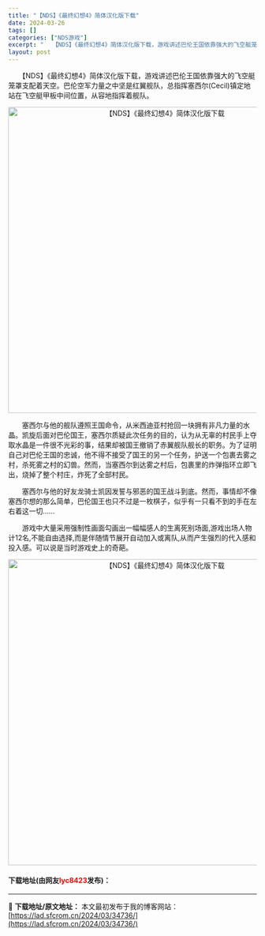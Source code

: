 ```yaml
---
title: "【NDS】《最终幻想4》简体汉化版下载"
date: 2024-03-26
tags: []
categories: ["NDS游戏"]
excerpt: "　　【NDS】《最终幻想4》简体汉化版下载，游戏讲述巴伦王国依靠强大的飞空艇笼罩支配着天空。巴伦空军力量之中坚是红翼舰队，总指挥塞西尔(Cecil)镇定地站在飞空艇甲板中间位置，从容地指挥着舰队。 　　塞西尔与他的舰队遵照王国命令，从米西迪亚村抢回一块拥有非凡力量的水晶。凯旋后面对巴伦国王，塞西尔质&hellip;"
layout: post
---
```


 <p>　　【NDS】《最终幻想4》简体汉化版下载，游戏讲述巴伦王国依靠强大的飞空艇笼罩支配着天空。巴伦空军力量之中坚是红翼舰队，总指挥塞西尔(Cecil)镇定地站在飞空艇甲板中间位置，从容地指挥着舰队。</p> <p align="center"><img align="" border="0" src="https://lad.sfcrom.cn/wp-content/uploads/2024/03/20240326_66022edb333dd.jpg" width="620" alt="【NDS】《最终幻想4》简体汉化版下载" /></p> <p>　　塞西尔与他的舰队遵照王国命令，从米西迪亚村抢回一块拥有非凡力量的水晶。凯旋后面对巴伦国王，塞西尔质疑此次任务的目的，认为从无辜的村民手上夺取水晶是一件很不光彩的事，结果却被国王撤销了赤翼舰队舰长的职务。为了证明自己对巴伦王国的忠诚，他不得不接受了国王的另一个任务，护送一个包裹去雾之村，杀死雾之村的幻兽。然而，当塞西尔到达雾之村后，包裹里的炸弹指环立即飞出，烧掉了整个村庄，炸死了全部村民。</p> <p>　　塞西尔与他的好友龙骑士凯因发誓与邪恶的国王战斗到底。然而，事情却不像塞西尔想的那么简单，巴伦国王也只不过是一枚棋子，似乎有一只看不到的手在左右着这一切&hellip;&hellip;</p> <p>　　游戏中大量采用强制性画面勾画出一幅幅感人的生离死别场面,游戏出场人物计12名,不能自由选择,而是伴随情节展开自动加入或离队,从而产生强烈的代入感和投入感。可以说是当时游戏史上的奇葩。</p> <p align="center"><img align="" border="0" src="https://lad.sfcrom.cn/wp-content/uploads/2024/03/20240326_66022edb8e16e.jpg" width="620" alt="【NDS】《最终幻想4》简体汉化版下载" /></p> <p><h4>下载地址(由网友<font color="red">lyc8423</font>发布)：</h4></p> 

---
📖 **下载地址/原文地址：** 本文最初发布于我的博客网站：[https://lad.sfcrom.cn/2024/03/34736/](https://lad.sfcrom.cn/2024/03/34736/)
